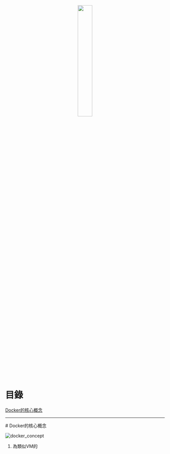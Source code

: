 <div align=center><img src="https://www.docker.com/sites/default/files/social/docker_facebook_share.png" style="width:30%"></div>

# 目錄
[Docker的核心概念](#concept)
<hr>
# <span id="concept">Docker的核心概念</span>

![docker_concept](https://hackernoon.com/images/4x5x32di.jpg)
1. 為類似VM的



